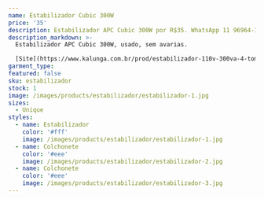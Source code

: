 ```yaml
---
name: Estabilizador Cubic 300W
price: '35'
description: Estabilizador APC Cubic 300W por R$35. WhatsApp 11 96964-1752
description_markdown: >-
  Estabilizador APC Cubic 300W, usado, sem avarias.

  [Site](https://www.kalunga.com.br/prod/estabilizador-110v-300va-4-tomadas-preto-cubic-apc/242142)
garment_type:
featured: false
sku: estabilizador
stock: 1
image: /images/products/estabilizador/estabilizador-1.jpg
sizes:
  - Unique
styles:
  - name: Estabilizador
    color: '#fff'
    image: /images/products/estabilizador/estabilizador-1.jpg
  - name: Colchonete
    color: '#eee'
    image: /images/products/estabilizador/estabilizador-2.jpg
  - name: Colchonete
    color: '#eee'
    image: /images/products/estabilizador/estabilizador-3.jpg
---
```

